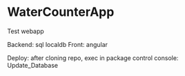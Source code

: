 # WaterCounterApp
Test webapp

Backend: sql localdb
Front: angular

Deploy:
	after cloning repo, exec in package control console:  
	Update_Database